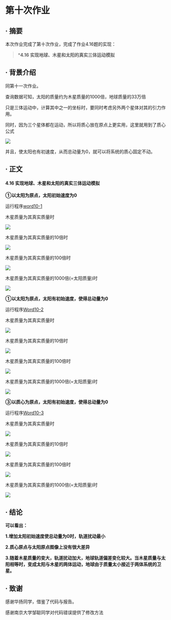# 第十次作业

## · 摘要
本次作业完成了第十次作业，完成了作业4.16题的实现：

>***4.16 实现地球、木星和太阳的真实三体运动模拟**

## · 背景介绍
同第十一次作业。

查询数据可知，太阳的质量约为木星质量的1000倍，地球质量的33万倍

只是三体运动中，计算其中之一的坐标时，要同时考虑另外两个星体对其的引力作用。

同时，因为三个星体都在运动，所以将质心放在原点上更实用，这里就用到了质心公式

![](https://github.com/zhaozhanyi0804/computationalphysics_N2015301020052/blob/master/Homework_10/10-1.jpg)

并且，使太阳也有初速度，从而总动量为0，就可以将系统的质心固定不动。

## · 正文

#### 4.16 实现地球、木星和太阳的真实三体运动模拟

**①以太阳为原点，太阳初始速度为0**

运行程序[word10-1](https://github.com/zhaozhanyi0804/computationalphysics_N2015301020052/blob/master/Homework_10/Word10-1.py)

木星质量为其真实质量时

![](https://github.com/zhaozhanyi0804/computationalphysics_N2015301020052/blob/master/Homework_10/10-2.jpg)

木星质量为其真实质量的10倍时

![](https://github.com/zhaozhanyi0804/computationalphysics_N2015301020052/blob/master/Homework_10/10-3.jpg)

木星质量为其真实质量的100倍时

![](https://github.com/zhaozhanyi0804/computationalphysics_N2015301020052/blob/master/Homework_10/10-4.jpg)

木星质量为其真实质量的1000倍(=太阳质量)时

![](https://github.com/zhaozhanyi0804/computationalphysics_N2015301020052/blob/master/Homework_10/10-5.jpg)

**①以太阳为原点，太阳有初始速度，使得总动量为0**

运行程序[Word10-2](https://github.com/zhaozhanyi0804/computationalphysics_N2015301020052/blob/master/Homework_10/Word10-2.py)

木星质量为其真实质量时

![](https://github.com/zhaozhanyi0804/computationalphysics_N2015301020052/blob/master/Homework_10/10-6.jpg)

木星质量为其真实质量的10倍时

![](http://i.imgur.com/JAzL15o.jpg)

木星质量为其真实质量的100倍时

![](http://i.imgur.com/FpezVCl.jpg)

木星质量为其真实质量的1000倍(=太阳质量)时

![](http://i.imgur.com/tDR7t05.jpg)

**③以质心为原点，太阳有初始速度，使得总动量为0**

运行程序[Word10-3](https://github.com/zhaozhanyi0804/computationalphysics_N2015301020052/blob/master/Homework_10/Word10-3.py)

木星质量为其真实质量时

![](http://i.imgur.com/EvwUgwy.jpg)

木星质量为其真实质量的10倍时

![](http://i.imgur.com/52MKJwZ.jpg)

木星质量为其真实质量的100倍时

![](http://i.imgur.com/9b3eWMj.jpg)

木星质量为其真实质量的1000倍(=太阳质量)时

![](http://i.imgur.com/ZxqwOnX.jpg)


## · 结论

**可以看出：**

**1.增加太阳初始速度使总动量为0时，轨道扰动最小**

**2.质心原点与太阳原点图像上没有很大差异**

**3.随着木星质量的变大，轨道扰动加大，地球轨道偏差变化较大。当木星质量与太阳相等时，变成太阳与木星的两体运动，地球由于质量太小接近于两体系统的卫星。**

## · 致谢

感谢华扬同学，借鉴了代码与报告。

感谢南京大学邹聪同学对代码错误提供了修改方法
